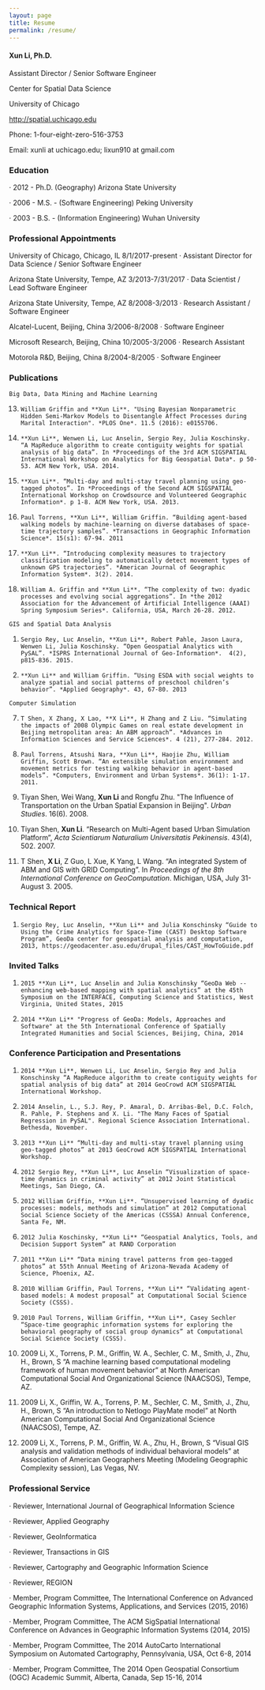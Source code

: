 ```yaml
---
layout: page
title: Resume
permalink: /resume/
---
```


#### **Xun Li**, Ph.D.

Assistant Director / Senior Software Engineer

Center for Spatial Data Science

University of Chicago

http://spatial.uchicago.edu

Phone: 1-four-eight-zero-516-3753

Email: xunli at uchicago.edu; lixun910 at gmail.com

### Education

·       2012 - Ph.D.  (Geography) Arizona State University

·       2006 - M.S. - (Software Engineering) Peking University

·       2003 - B.S. - (Information Engineering) Wuhan University

### Professional Appointments

University of Chicago, Chicago, IL 8/1/2017-present
·       Assistant Director for Data Science / Senior Software Engineer

Arizona State University, Tempe, AZ 3/2013-7/31/2017
·       Data Scientist / Lead Software Engineer

Arizona State University, Tempe, AZ 8/2008-3/2013
·       Research Assistant / Software Engineer

Alcatel-Lucent, Beijing, China 3/2006-8/2008
·       Software Engineer

Microsoft Research, Beijing, China 10/2005-3/2006
·       Research Assistant

Motorola R&D, Beijing, China 8/2004-8/2005
·       Software Engineer


### Publications
`Big Data, Data Mining and Machine Learning`

13.     William Griffin and **Xun Li**. "Using Bayesian Nonparametric Hidden Semi-Markov Models to Disentangle Affect Processes during Marital Interaction". *PLOS One*. 11.5 (2016): e0155706.

2.     **Xun Li**, Wenwen Li, Luc Anselin, Sergio Rey, Julia Koschinsky. “A MapReduce algorithm to create contiguity weights for spatial analysis of big data”. In *Proceedings of the 3rd ACM SIGSPATIAL International Workshop on Analytics for Big Geospatial Data*. p 50-53. ACM New York, USA. 2014.

5.     **Xun Li**. “Multi-day and multi-stay travel planning using geo-tagged photos”. In *Proceedings of the Second ACM SIGSPATIAL International Workshop on Crowdsource and Volunteered Geographic Information*. p 1-8. ACM New York, USA. 2013.  

8.     Paul Torrens, **Xun Li**, William Griffin. “Building agent-based walking models by machine-learning on diverse databases of space-time trajectory samples”. *Transactions in Geographic Information Science*. 15(s1): 67-94. 2011

3.     **Xun Li**. “Introducing complexity measures to trajectory classification modeling to automatically detect movement types of unknown GPS trajectories”. *American Journal of Geographic Information System*. 3(2). 2014.

6.     William A. Griffin and **Xun Li**. “The complexity of two: dyadic processes and evolving social aggregations”. In *the 2012 Association for the Advancement of Artificial Intelligence (AAAI) Spring Symposium Series*. California, USA, March 26-28. 2012.

`GIS and Spatial Data Analysis`

1.     Sergio Rey, Luc Anselin, **Xun Li**, Robert Pahle, Jason Laura, Wenwen Li, Julia Koschinsky. “Open Geospatial Analytics with PySAL”. *ISPRS International Journal of Geo-Information*.  4(2), p815-836. 2015.

4.     **Xun Li** and William Griffin. “Using ESDA with social weights to analyze spatial and social patterns of preschool children’s behavior”. *Applied Geography*. 43, 67-80. 2013

`Computer Simulation`

7.     T Shen, X Zhang, X Lao, **X Li**, H Zhang and Z Liu. “Simulating the impacts of 2008 Olympic Games on real estate development in Beijing metropolitan area: An ABM approach”. *Advances in Information Sciences and Service Sciences*. 4 (21), 277-284. 2012.

9.     Paul Torrens, Atsushi Nara, **Xun Li**, Haojie Zhu, William Griffin, Scott Brown. “An extensible simulation environment and movement metrics for testing walking behavior in agent-based models”. *Computers, Environment and Urban Systems*. 36(1): 1-17. 2011.

10.   Tiyan Shen, Wei Wang, **Xun Li** and Rongfu Zhu. "The Influence of Transportation on the Urban Spatial Expansion in Beijing". *Urban Studies*. 16(6). 2008.

11.   Tiyan Shen, **Xun Li**. “Research on Multi-Agent based Urban Simulation Platform”, *Acta Scientiarum Naturalium Universitatis Pekinensis*. 43(4), 502. 2007.

12.   T Shen, **X Li**, Z Guo, L Xue, K Yang, L Wang. “An integrated System of ABM and GIS with GRID Computing”. In *Proceedings of the 8th International Conference on GeoComputation*. Michigan, USA, July 31-August 3. 2005.

### Technical Report
1.     Sergio Rey, Luc Anselin, **Xun Li** and Julia Konschinsky “Guide to Using the Crime Analytics for Space-Time (CAST) Desktop Software Program”, GeoDa center for geospatial analysis and computation, 2013, https://geodacenter.asu.edu/drupal_files/CAST_HowToGuide.pdf

### Invited Talks
1.     2015 **Xun Li**, Luc Anselin and Julia Konschinsky “GeoDa Web -- enhancing web-based mapping with spatial analytics” at the 45th Symposium on the INTERFACE, Computing Science and Statistics, West Virginia, United States, 2015

2.     2014 **Xun Li** "Progress of GeoDa: Models, Approaches and Software" at the 5th International Conference of Spatially Integrated Humanities and Social Sciences, Beijing, China, 2014

### Conference Participation and Presentations
1.     2014 **Xun Li**, Wenwen Li, Luc Anselin, Sergio Rey and Julia Konschinsky “A MapReduce algorithm to create contiguity weights for spatial analysis of big data” at 2014 GeoCrowd ACM SIGSPATIAL International Workshop.

2.     2014 Anselin, L., S.J. Rey, P. Amaral, D. Arribas-Bel, D.C. Folch, R. Pahle, P. Stephens and X. Li. "The Many Faces of Spatial Regression in PySAL". Regional Science Association International. Bethesda, November.

3.     2013 **Xun Li** “Multi-day and multi-stay travel planning using geo-tagged photos” at 2013 GeoCrowd ACM SIGSPATIAL International Workshop.

4.     2012 Sergio Rey, **Xun Li**, Luc Anselin “Visualization of space-time dynamics in criminal activity” at 2012 Joint Statistical Meetings, San Diego, CA.   

5.     2012 William Griffin, **Xun Li**. “Unsupervised learning of dyadic processes: models, methods and simulation” at 2012 Computational Social Science Society of the Americas (CSSSA) Annual Conference, Santa Fe, NM.

6.     2012 Julia Koschinsky, **Xun Li** “Geospatial Analytics, Tools, and Decision Support System” at RAND Corporation

7.     2011 **Xun Li** “Data mining travel patterns from geo-tagged photos” at 55th Annual Meeting of Arizona-Nevada Academy of Science, Phoenix, AZ.

8.     2010 William Griffin, Paul Torrens, **Xun Li** “Validating agent-based models: A modest proposal” at Computational Social Science Society (CSSS).

9.     2010 Paul Torrens, William Griffin, **Xun Li**, Casey Sechler “Space-time geographic information systems for exploring the behavioral geography of social group dynamics” at Computational Social Science Society (CSSS).

10.   2009 Li, X., Torrens, P. M., Griffin, W. A., Sechler, C. M., Smith, J., Zhu, H., Brown, S  “A machine learning based computational modeling framework of human movement behavior” at North American Computational Social And Organizational Science (NAACSOS), Tempe, AZ.

11.   2009 Li, X., Griffin, W. A., Torrens, P. M., Sechler, C. M., Smith, J., Zhu, H., Brown, S “An introduction to Netlogo PlayMate model” at North American Computational Social And Organizational Science (NAACSOS), Tempe, AZ.

12.   2009 Li, X., Torrens, P. M., Griffin, W. A.,  Zhu, H., Brown, S “Visual GIS analysis and validation methods of individual behavioral models” at Association of American Geographers Meeting (Modeling Geographic Complexity session), Las Vegas, NV.     

### Professional Service
·       Reviewer, International Journal of Geographical Information Science

·       Reviewer, Applied Geography

·       Reviewer, GeoInformatica

·       Reviewer, Transactions in GIS

·       Reviewer, Cartography and Geographic Information Science

·       Reviewer, REGION

·       Member, Program Committee, The International Conference on Advanced Geographic Information Systems, Applications, and Services (2015, 2016)

·       Member, Program Committee, The ACM SigSpatial International Conference on Advances in Geographic Information Systems (2014, 2015)

·       Member, Program Committee, The 2014 AutoCarto International Symposium on Automated Cartography, Pennsylvania, USA, Oct 6-8, 2014

·       Member, Program Committee, The 2014 Open Geospatial Consortium (OGC) Academic Summit, Alberta, Canada, Sep 15-16, 2014
